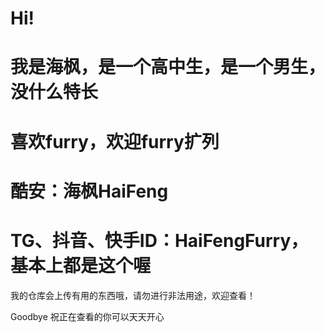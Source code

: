# Hi!

# 我是海枫，是一个高中生，是一个男生，没什么特长

# 喜欢furry，欢迎furry扩列

# 酷安：海枫HaiFeng

# TG、抖音、快手ID：HaiFengFurry，基本上都是这个喔

我的仓库会上传有用的东西哦，请勿进行非法用途，欢迎查看！

Goodbye 祝正在查看的你可以天天开心